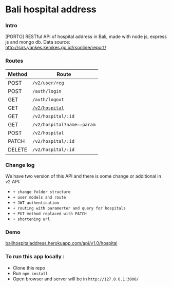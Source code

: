 # Bali hospital address

### Intro
[PORTO] RESTful API of hospital address in Bali, made with node js, express js and mongo db.
Data source: http://sirs.yankes.kemkes.go.id/rsonline/report/

### Routes
| Method | Route |
| --- | --- |
| POST | `/v2/user/reg` |
| POST | `/auth/login` |
| GET | `/auth/logout` |
| GET | [`/v2/hospital`](https://balihospitaladdress.herokuapp.com/v2/hospital) |
| GET | `/v2/hospital/:id` |
| GET | `/v2/hospital?name=:param` |
| POST | `/v2/hospital` |
| PATCH | `/v2/hospital/:id` |
| DELETE | `/v2/hospital/:id` |

### Change log
We have two version of this API and there is some change or additional in v2 API:
* `+ change folder structure`
* `+ user models and route`
* `+ JWT authentication`
* `+ routing with paramerter and query for hospitals`
* `+ PUT method replaced with PATCH`
* `+ shortening url`

 
### Demo
[balihospitaladdress.herokuapp.com/api/v1.0/hospital](https://balihospitaladdress.herokuapp.com/v2/hospital) 

### To run this app locally :
* Clone this repo
* Run `npm install`
* Open browser and server will be in `http://127.0.0.1:3000/`